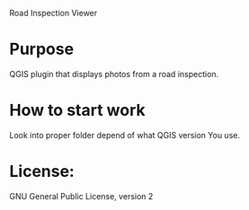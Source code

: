 Road Inspection Viewer

# Purpose
QGIS plugin that displays photos from a road inspection.

# How to start work
Look into proper folder depend of what QGIS version You use.
 
# License:
GNU General Public License, version 2

